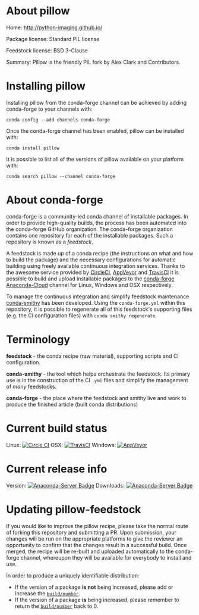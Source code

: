 About pillow
============

Home: http://python-imaging.github.io/

Package license: Standard PIL license

Feedstock license: BSD 3-Clause

Summary: Pillow is the friendly PIL fork by Alex Clark and Contributors.



Installing pillow
=================

Installing pillow from the conda-forge channel can be achieved by adding conda-forge to your channels with:

```
conda config --add channels conda-forge
```

Once the conda-forge channel has been enabled, pillow can be installed with:

```
conda install pillow
```

It is possible to list all of the versions of pillow available on your platform with:

```
conda search pillow --channel conda-forge
```


About conda-forge
=================

conda-forge is a community-led conda channel of installable packages.
In order to provide high-quality builds, the process has been automated into the
conda-forge GitHub organization. The conda-forge organization contains one repository 
for each of the installable packages. Such a repository is known as a *feedstock*.

A feedstock is made up of a conda recipe (the instructions on what and how to build
the package) and the necessary configurations for automatic building using freely
available continuous integration services. Thanks to the awesome service provided by
[CircleCI](https://circleci.com/), [AppVeyor](http://www.appveyor.com/)
and [TravisCI](https://travis-ci.org/) it is possible to build and upload installable
packages to the [conda-forge](https://anaconda.org/conda-forge)
[Anaconda-Cloud](http://docs.anaconda.org/) channel for Linux, Windows and OSX respectively.

To manage the continuous integration and simplify feedstock maintenance
[conda-smithy](http://github.com/conda-forge/conda-smithy) has been developed.
Using the ``conda-forge.yml`` within this repository, it is possible to regenerate all of
this feedstock's supporting files (e.g. the CI configuration files) with ``conda smithy regenerate``.


Terminology
===========

**feedstock** - the conda recipe (raw material), supporting scripts and CI configuration.

**conda-smithy** - the tool which helps orchestrate the feedstock.
                   Its primary use is in the construction of the CI ``.yml`` files
                   and simplify the management of *many* feedstocks.

**conda-forge** - the place where the feedstock and smithy live and work to
                  produce the finished article (built conda distributions)

Current build status
====================

Linux: [![Circle CI](https://circleci.com/gh/conda-forge/pillow-feedstock.svg?style=svg)](https://circleci.com/gh/conda-forge/pillow-feedstock)
OSX: [![TravisCI](https://travis-ci.org/conda-forge/pillow-feedstock.svg?branch=master)](https://travis-ci.org/conda-forge/pillow-feedstock) 
Windows: [![AppVeyor](https://ci.appveyor.com/api/projects/status/github/conda-forge/pillow-feedstock?svg=True)](https://ci.appveyor.com/project/conda-forge/pillow-feedstock/branch/master)

Current release info
====================
Version: [![Anaconda-Server Badge](https://anaconda.org/conda-forge/pillow/badges/version.svg)](https://anaconda.org/conda-forge/pillow)
Downloads: [![Anaconda-Server Badge](https://anaconda.org/conda-forge/pillow/badges/downloads.svg)](https://anaconda.org/conda-forge/pillow)


Updating pillow-feedstock
=========================

If you would like to improve the pillow recipe, please take the normal
route of forking this repository and submitting a PR. Upon submission, your changes will
be run on the appropriate platforms to give the reviewer an opportunity to confirm that the
changes result in a successful build. Once merged, the recipe will be re-built and uploaded
automatically to the conda-forge channel, whereupon they will be available for everybody to
install and use.

In order to produce a uniquely identifiable distribution:
 * If the version of a package **is not** being increased, please add or increase
   the [``build/number``](http://conda.pydata.org/docs/building/meta-yaml.html#build-number-and-string). 
 * If the version of a package **is** being increased, please remember to return
   the [``build/number``](http://conda.pydata.org/docs/building/meta-yaml.html#build-number-and-string)
   back to 0.
